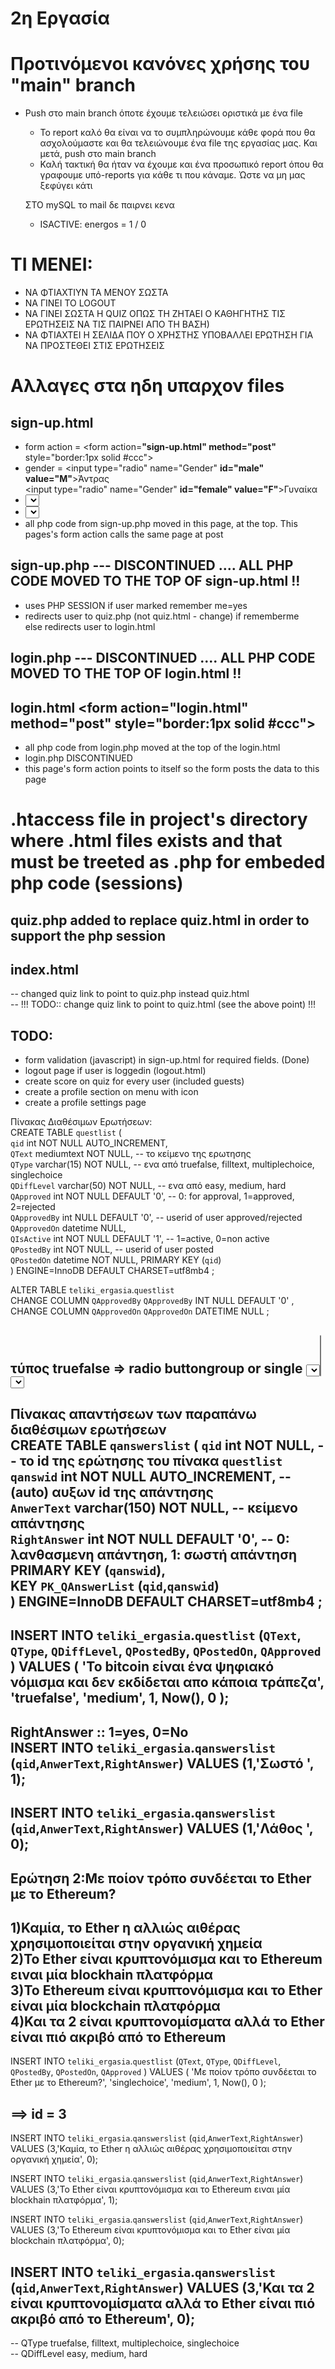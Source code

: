 # 2η Εργασία

# **Προτινόμενοι κανόνες χρήσης του "main" branch**

- Push στο main branch όποτε έχουμε τελειώσει οριστικά με ένα file

  - Το report καλό θα είναι να το συμπληρώνουμε κάθε φορά που θα ασχολούμαστε και θα τελειώνουμε ένα file της εργασίας μας. Και μετά, push στο main branch
  - Καλή τακτική θα ήταν να έχουμε και ένα προσωπικό report όπου θα γραφουμε υπό-reports για κάθε τι που κάναμε. Ώστε να μη μας ξεφύγει κάτι

  ΣΤΟ mySQL το mail δε παιρνει κενα

  - ISACTIVE: energos = 1 / 0

# ΤΙ ΜΕΝΕΙ:
 - ΝΑ ΦΤΙΑΧΤΙΥΝ ΤΑ ΜΕΝΟΥ ΣΩΣΤΑ
 - ΝΑ ΓΙΝΕΙ ΤΟ LOGOUT
 - ΝΑ ΓΙΝΕΙ ΣΩΣΤΑ Η QUIZ ΟΠΩΣ ΤΗ ΖΗΤΑΕΙ Ο ΚΑΘΗΓΗΤΗΣ  ΤΙΣ ΕΡΩΤΗΣΕΙΣ ΝΑ ΤΙΣ ΠΑΙΡΝΕΙ ΑΠΟ ΤΗ ΒΑΣΗ)
 - ΝΑ ΦΤΙΑΧΤΕΙ Η ΣΕΛΙΔΑ ΠΟΥ Ο ΧΡΗΣΤΗΣ ΥΠΟΒΑΛΛΕΙ ΕΡΩΤΗΣΗ ΓΙΑ ΝΑ ΠΡΟΣΤΕΘΕΙ ΣΤΙΣ ΕΡΩΤΗΣΕΙΣ
# **Αλλαγες στα ηδη υπαρχον files**

## sign-up.html

- form action = <form action=**"sign-up.html" method="post"** style="border:1px solid #ccc">
- gender = <input type="radio" name="Gender" **id="male" value="M"**>Άντρας  
   <input type="radio" name="Gender" **id="female" value="F"**>Γυναίκα
- <select name="Day" id="day"> <option value=**"01"**>1</option>
- <select name="month" id="month"> = <option value=**"01"**>Ιανουάριος</option>
- all php code from sign-up.php moved in this page, at the top. This pages's form action calls the same page at post

## sign-up.php --- DISCONTINUED .... ALL PHP CODE MOVED TO THE TOP OF sign-up.html !!

- uses PHP SESSION if user marked remember me=yes
- redirects user to quiz.php (not quiz.html - change) if rememberme  
  else redirects user to login.html

## login.php --- DISCONTINUED .... ALL PHP CODE MOVED TO THE TOP OF login.html !!

## login.html <form action=**"login.html" method="post"** style="border:1px solid #ccc">

- all php code from login.php moved at the top of the login.html
- login.php DISCONTINUED
- this page's form action points to itself so the form posts the data to this page

# .htaccess file in project's directory where .html files exists and that must be treeted as .php for embeded php code (sessions)

## quiz.php added to replace quiz.html in order to support the php session

## index.html

-- changed quiz link to point to quiz.php instead quiz.html  
 -- !!! TODO:: change quiz link to point to quiz.html (see the above point) !!!

## TODO:

- form validation (javascript) in sign-up.html for required fields. (Done)
- logout page if user is loggedin (logout.html)
- create score on quiz for every user (included guests)
- create a profile section on menu with icon
- create a profile settings page
    
    
Πίνακας Διαθέσιμων Ερωτήσεων:  
CREATE TABLE `questlist` (  
  `qid` int NOT NULL AUTO_INCREMENT,  
  `QText` mediumtext NOT NULL,			-- το κείμενο της ερωτησης  
  `QType` varchar(15) NOT NULL,			-- ενα από truefalse, filltext, multiplechoice, singlechoice  
  `QDiffLevel` varchar(50) NOT NULL,	-- ενα από easy, medium, hard  
  `QApproved` int NOT NULL DEFAULT '0',	-- 0: for approval, 1=approved, 2=rejected  
  `QApprovedBy` int NULL DEFAULT '0',	-- userid of user approved/rejected  
  `QApprovedOn` datetime NULL,  
  `QIsActive` int NOT NULL DEFAULT '1',	  -- 1=active, 0=non active  
  `QPostedBy` int NOT NULL,				        -- userid of user posted  
  `QPostedOn` datetime NOT NULL, 
  PRIMARY KEY (`qid`)  
) ENGINE=InnoDB DEFAULT CHARSET=utf8mb4 ;  
  
ALTER TABLE `teliki_ergasia`.`questlist`  
CHANGE COLUMN `QApprovedBy` `QApprovedBy` INT NULL DEFAULT '0' ,  
CHANGE COLUMN `QApprovedOn` `QApprovedOn` DATETIME NULL ;  
  
τύπος truefalse	=> radio buttongroup or single <select>  
τύπος filltext	=> input type="text"  
τύπος multiplechoice => <select  multiple> or fieldset of checkboxes  
τύπος singlechoice => radio buttongroup or single <select>  
------------------------   
Πίνακας απαντήσεων των παραπάνω διαθέσιμων ερωτήσεων  
CREATE TABLE `qanswerslist` (
  `qid` int NOT NULL,						-- το id της ερώτησης του πίνακα `questlist`  
  `qanswid` int NOT NULL AUTO_INCREMENT,	-- (auto) αυξων id της απάντησης  
  `AnwerText` varchar(150) NOT NULL,		-- κείμενο απάντησης  
  `RightAnswer` int NOT NULL DEFAULT '0',  -- 0: λανθασμενη απάντηση, 1: σωστή απάντηση  
  PRIMARY KEY (`qanswid`),  
  KEY `PK_QAnswerList` (`qid`,`qanswid`)   
) ENGINE=InnoDB DEFAULT CHARSET=utf8mb4 ;  
------------------------------------------------    
INSERT INTO `teliki_ergasia`.`questlist`
(`QText`,
`QType`,
`QDiffLevel`,
`QPostedBy`,
`QPostedOn`,
`QApproved`
)
VALUES
(
'Το bitcoin είναι ένα ψηφιακό νόμισμα και δεν εκδίδεται απο κάποια τράπεζα',
'truefalse',
'medium',
1,
Now(),
0
);  
--------------------------------------------------  
RightAnswer :: 1=yes, 0=No  
INSERT INTO `teliki_ergasia`.`qanswerslist`
(`qid`,`AnwerText`,`RightAnswer`) VALUES (1,'Σωστό ', 1);  
----------------  
INSERT INTO `teliki_ergasia`.`qanswerslist`
(`qid`,`AnwerText`,`RightAnswer`) VALUES (1,'Λάθος ', 0);  
------------------  
Ερώτηση 2:Με ποίον τρόπο συνδέεται το Ether με το Ethereum?  
-------------------  
1)Καμία, το Ether η αλλιώς αιθέρας χρησιμοποιείται στην οργανική χημεία  
2)Το Ether είναι κρυπτονόμισμα και το Ethereum ειναι μία blockhain πλατφόρμα  
3)Το Ethereum είναι κρυπτονόμισμα και το Ether είναι μία blockchain πλατφόρμα  
4)Και τα 2 είναι κρυπτονομίσματα αλλά το Ether είναι πιό ακριβό από το Ethereum  
--------------------------------------------  
INSERT INTO `teliki_ergasia`.`questlist`
(`QText`,
`QType`,
`QDiffLevel`,
`QPostedBy`,
`QPostedOn`,
`QApproved`
)
VALUES
(
'Με ποίον τρόπο συνδέεται το Ether με το Ethereum?',
'singlechoice',
'medium',
1,
Now(),
0
);  

==> id = 3  
------------------------------------  
INSERT INTO `teliki_ergasia`.`qanswerslist`
(`qid`,`AnwerText`,`RightAnswer`) VALUES (3,'Καμία, το Ether η αλλιώς αιθέρας χρησιμοποιείται στην οργανική χημεία', 0);  

INSERT INTO `teliki_ergasia`.`qanswerslist`
(`qid`,`AnwerText`,`RightAnswer`) VALUES (3,'Το Ether είναι κρυπτονόμισμα και το Ethereum ειναι μία blockhain πλατφόρμα', 1);  

INSERT INTO `teliki_ergasia`.`qanswerslist`
(`qid`,`AnwerText`,`RightAnswer`) VALUES (3,'Το Ethereum είναι κρυπτονόμισμα και το Ether είναι μία blockchain πλατφόρμα', 0);  

INSERT INTO `teliki_ergasia`.`qanswerslist`
(`qid`,`AnwerText`,`RightAnswer`) VALUES (3,'Και τα 2 είναι κρυπτονομίσματα αλλά το Ether είναι πιό ακριβό από το Ethereum', 0);  
--------------------------------    
-- QType	truefalse, filltext, multiplechoice, singlechoice  
-- QDiffLevel	easy, medium, hard  

